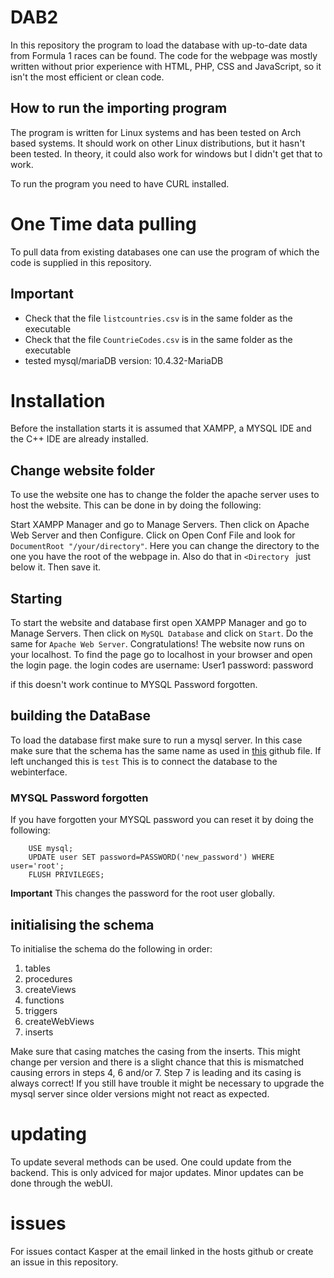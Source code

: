 # DAB2

In this repository the program to load the database with up-to-date data from Formula 1 races can be found.
The code for the webpage was mostly written without prior experience with HTML, PHP, CSS and JavaScript, so it isn't the most efficient or clean code.

## How to run the importing program
The program is written for Linux systems and has been tested on Arch based systems.
It should work on other Linux distributions, but it hasn't been tested.
In theory, it could also work for windows but I didn't get that to work.

To run the program you need to have CURL installed.

# One Time data pulling
To pull data from existing databases one can use the program of which the code is supplied in this repository. 

## Important
- Check that the file `listcountries.csv` is in the same folder as the executable 
- Check that the file `CountrieCodes.csv` is in the same folder as the executable
- tested mysql/mariaDB version: 10.4.32-MariaDB

# Installation

Before the installation starts it is assumed that XAMPP, a MYSQL IDE and the C++ IDE are already installed.

## Change website folder

To use the website one has to change the folder the apache server uses to host the website. This can be done in by doing the following:

Start XAMPP Manager and go to Manage Servers. Then click on Apache Web Server and then Configure. Click on Open Conf File and look for `DocumentRoot "/your/directory"`. Here you can change the directory to the one you have the root of the webpage in. Also do that in `<Directory ` just below it. Then save it.

## Starting 

To start the website and database first open XAMPP Manager and go to Manage Servers. Then click on `MySQL Database` and click on `Start`. Do the same for `Apache Web Server`. 
Congratulations! The website now runs on your localhost. To find the page go to localhost in your browser and open the login page. the login codes are
username: User1
password: password

if this doesn't work continue to MYSQL Password forgotten.

## building the DataBase

To load the database first make sure to run a mysql server. In this case make sure that the schema has the same name as used in [this](https://github.com/kasper201/DAB2/blob/main/webpage/php/login.php) github file. If left unchanged this is ``test`` This is to connect the database to the webinterface.

### MYSQL Password forgotten

If you have forgotten your MYSQL password you can reset it by doing the following:
```mysql
    USE mysql;
    UPDATE user SET password=PASSWORD('new_password') WHERE user='root';
    FLUSH PRIVILEGES;

```
**Important** This changes the password for the root user globally.

## initialising the schema
To initialise the schema do the following in order:
1. tables
2. procedures
3. createViews
4. functions
5. triggers
6. createWebViews
7. inserts

Make sure that casing matches the casing from the inserts. This might change per version and there is a slight chance that this is mismatched causing errors in steps 4, 6 and/or 7. Step 7 is leading and its casing is always correct!
If you still have trouble it might be necessary to upgrade the mysql server since older versions might not react as expected.

# updating

To update several methods can be used. One could update from the backend. This is only adviced for major updates. Minor updates can be done through the webUI. 

# issues
For issues contact Kasper at the email linked in the hosts github or create an issue in this repository.
